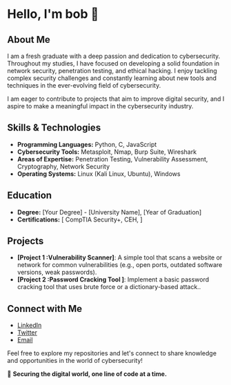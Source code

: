 # Hello, I'm bob 👋

## About Me

I am a fresh graduate with a deep passion and dedication to cybersecurity. Throughout my studies, I have focused on developing a solid foundation in network security, penetration testing, and ethical hacking. I enjoy tackling complex security challenges and constantly learning about new tools and techniques in the ever-evolving field of cybersecurity.

I am eager to contribute to projects that aim to improve digital security, and I aspire to make a meaningful impact in the cybersecurity industry.

## Skills & Technologies
- **Programming Languages:** Python, C, JavaScript
- **Cybersecurity Tools:** Metasploit, Nmap, Burp Suite, Wireshark
- **Areas of Expertise:** Penetration Testing, Vulnerability Assessment, Cryptography, Network Security
- **Operating Systems:** Linux (Kali Linux, Ubuntu), Windows

## Education
- **Degree:** [Your Degree] - [University Name], [Year of Graduation]
- **Certifications:** [ CompTIA Security+, CEH, ]

## Projects
- **[Project 1 :Vulnerability Scanner]**:  A simple tool that scans a website or network for common vulnerabilities (e.g., open ports, outdated software versions, weak passwords).
- **[Project 2 :Password Cracking Tool ]**: Implement a basic password cracking tool that uses brute force or a dictionary-based attack..

## Connect with Me
- [LinkedIn](https://www.linkedin.com/in/abu-sayed-b63a31221)
- [Twitter]([https://twitter.com/your-profile](https://x.com/abus9976))
- [Email](abu04122@gmail.com)

Feel free to explore my repositories and let's connect to share knowledge and opportunities in the world of cybersecurity!

🔐 **Securing the digital world, one line of code at a time.**
